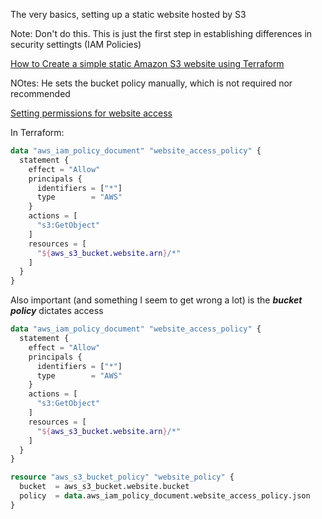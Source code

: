The very basics, setting up a static website hosted by S3

Note: Don't do this. This is just the first step in establishing differences in security settingts (IAM Policies)

[How to Create a simple static Amazon S3 website using Terraform](https://dev.to/aws-builders/how-to-create-a-simple-static-amazon-s3-website-using-terraform-43hc)

NOtes: He sets the bucket policy manually, which is not required nor recommended 

[Setting permissions for website access](https://docs.aws.amazon.com/AmazonS3/latest/userguide/WebsiteAccessPermissionsReqd.html)

In Terraform:
```terraform
data "aws_iam_policy_document" "website_access_policy" {
  statement {
    effect = "Allow"
    principals {
      identifiers = ["*"]
      type        = "AWS"
    }
    actions = [
      "s3:GetObject"
    ]
    resources = [
      "${aws_s3_bucket.website.arn}/*"
    ]
  }
}
```

Also important (and something I seem to get wrong a lot) is the _**bucket policy**_ dictates access

```terraform
data "aws_iam_policy_document" "website_access_policy" {
  statement {
    effect = "Allow"
    principals {
      identifiers = ["*"]
      type        = "AWS"
    }
    actions = [
      "s3:GetObject"
    ]
    resources = [
      "${aws_s3_bucket.website.arn}/*"
    ]
  }
}

resource "aws_s3_bucket_policy" "website_policy" {
  bucket  = aws_s3_bucket.website.bucket
  policy  = data.aws_iam_policy_document.website_access_policy.json
}
```